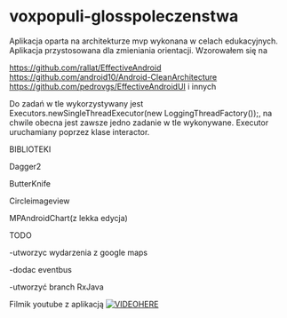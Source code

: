 ﻿# voxpopuli-glosspoleczenstwa

Aplikacja oparta na architekturze mvp wykonana w celach edukacyjnych. Aplikacja przystosowana dla zmieniania orientacji. 
Wzorowałem się na 

https://github.com/rallat/EffectiveAndroid
https://github.com/android10/Android-CleanArchitecture
https://github.com/pedrovgs/EffectiveAndroidUI
i innych

Do zadań w tle wykorzystywany jest Executors.newSingleThreadExecutor(new LoggingThreadFactory());, 
na chwile obecna jest zawsze jedno zadanie w tle wykonywane. Executor uruchamiany poprzez klase interactor.

BIBLIOTEKI

Dagger2

ButterKnife

Circleimageview

MPAndroidChart(z lekka edycja)

TODO

-utworzyc wydarzenia z google maps

-dodac eventbus

-utworzyć branch RxJava

Filmik youtube z aplikacją 
[![VIDEOHERE](https://img.youtube.com/vi/ganal6WJWEo/0.jpg)](https://www.youtube.com/watch?v=ganal6WJWEo)
